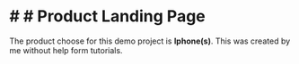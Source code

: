 # # # Product Landing Page
The product choose for this demo project is **Iphone(s)**.
This was created by me without help form tutorials.

